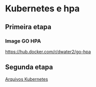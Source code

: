 # Kubernetes e hpa

## Primeira etapa

### Image GO HPA

<https://hub.docker.com/r/dwater2/go-hpa>

## Segunda etapa

[Arquivos Kubernetes](k8s)
